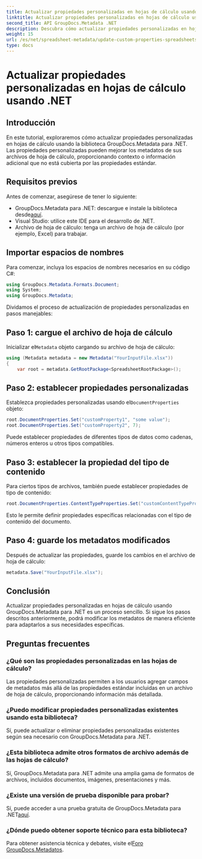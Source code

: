 ```yaml
---
title: Actualizar propiedades personalizadas en hojas de cálculo usando .NET
linktitle: Actualizar propiedades personalizadas en hojas de cálculo usando .NET
second_title: API GroupDocs.Metadata .NET
description: Descubra cómo actualizar propiedades personalizadas en hojas de cálculo usando GroupDocs.Metadata para .NET. Este tutorial mejora sus habilidades de gestión de metadatos de forma eficaz.
weight: 15
url: /es/net/spreadsheet-metadata/update-custom-properties-spreadsheets/
type: docs
---
```

# Actualizar propiedades personalizadas en hojas de cálculo usando .NET

## Introducción
En este tutorial, exploraremos cómo actualizar propiedades personalizadas en hojas de cálculo usando la biblioteca GroupDocs.Metadata para .NET. Las propiedades personalizadas pueden mejorar los metadatos de sus archivos de hoja de cálculo, proporcionando contexto o información adicional que no está cubierta por las propiedades estándar.
## Requisitos previos
Antes de comenzar, asegúrese de tener lo siguiente:
- GroupDocs.Metadata para .NET: descargue e instale la biblioteca desde[aquí](https://releases.groupdocs.com/metadata/net/).
- Visual Studio: utilice este IDE para el desarrollo de .NET.
- Archivo de hoja de cálculo: tenga un archivo de hoja de cálculo (por ejemplo, Excel) para trabajar.

## Importar espacios de nombres
Para comenzar, incluya los espacios de nombres necesarios en su código C#:
```csharp
using GroupDocs.Metadata.Formats.Document;
using System;
using GroupDocs.Metadata;
```

Dividamos el proceso de actualización de propiedades personalizadas en pasos manejables:
## Paso 1: cargue el archivo de hoja de cálculo
 Inicializar el`Metadata` objeto cargando su archivo de hoja de cálculo:
```csharp
using (Metadata metadata = new Metadata("YourInputFile.xlsx"))
{
    var root = metadata.GetRootPackage<SpreadsheetRootPackage>();
```
## Paso 2: establecer propiedades personalizadas
 Establezca propiedades personalizadas usando el`DocumentProperties` objeto:
```csharp
root.DocumentProperties.Set("customProperty1", "some value");
root.DocumentProperties.Set("customProperty2", 7);
```
Puede establecer propiedades de diferentes tipos de datos como cadenas, números enteros u otros tipos compatibles.
## Paso 3: establecer la propiedad del tipo de contenido
Para ciertos tipos de archivos, también puede establecer propiedades de tipo de contenido:
```csharp
root.DocumentProperties.ContentTypeProperties.Set("customContentTypeProperty", "custom value");
```
Esto le permite definir propiedades específicas relacionadas con el tipo de contenido del documento.
## Paso 4: guarde los metadatos modificados
Después de actualizar las propiedades, guarde los cambios en el archivo de hoja de cálculo:
```csharp
metadata.Save("YourInputFile.xlsx");
```

## Conclusión
Actualizar propiedades personalizadas en hojas de cálculo usando GroupDocs.Metadata para .NET es un proceso sencillo. Si sigue los pasos descritos anteriormente, podrá modificar los metadatos de manera eficiente para adaptarlos a sus necesidades específicas.

## Preguntas frecuentes
### ¿Qué son las propiedades personalizadas en las hojas de cálculo?
Las propiedades personalizadas permiten a los usuarios agregar campos de metadatos más allá de las propiedades estándar incluidas en un archivo de hoja de cálculo, proporcionando información más detallada.
### ¿Puedo modificar propiedades personalizadas existentes usando esta biblioteca?
Sí, puede actualizar o eliminar propiedades personalizadas existentes según sea necesario con GroupDocs.Metadata para .NET.
### ¿Esta biblioteca admite otros formatos de archivo además de las hojas de cálculo?
Sí, GroupDocs.Metadata para .NET admite una amplia gama de formatos de archivos, incluidos documentos, imágenes, presentaciones y más.
### ¿Existe una versión de prueba disponible para probar?
 Sí, puede acceder a una prueba gratuita de GroupDocs.Metadata para .NET[aquí](https://releases.groupdocs.com/).
### ¿Dónde puedo obtener soporte técnico para esta biblioteca?
 Para obtener asistencia técnica y debates, visite el[Foro GroupDocs.Metadatos](https://forum.groupdocs.com/c/metadata/14).